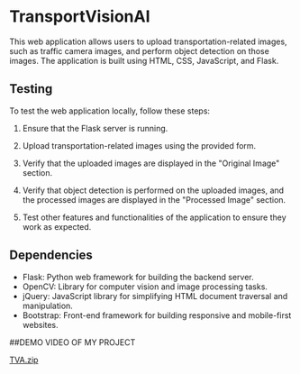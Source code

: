 # TransportVisionAI


This web application allows users to upload transportation-related images, such as traffic camera images, and perform object detection on those images. The application is built using HTML, CSS, JavaScript, and Flask.

## Testing

To test the web application locally, follow these steps:

1. Ensure that the Flask server is running.

2. Upload transportation-related images using the provided form.

3. Verify that the uploaded images are displayed in the "Original Image" section.

4. Verify that object detection is performed on the uploaded images, and the processed images are displayed in the "Processed Image" section.

5. Test other features and functionalities of the application to ensure they work as expected.

## Dependencies

- Flask: Python web framework for building the backend server.
- OpenCV: Library for computer vision and image processing tasks.
- jQuery: JavaScript library for simplifying HTML document traversal and manipulation.
- Bootstrap: Front-end framework for building responsive and mobile-first websites.

##DEMO VIDEO OF MY PROJECT

[TVA.zip](https://github.com/chhavijs/TransportVisionAI/files/14736077/TVA.zip)
